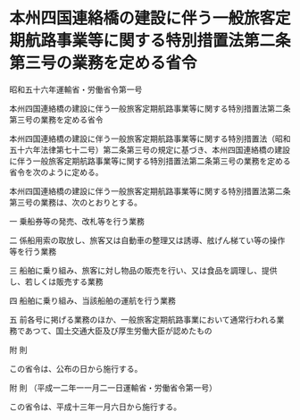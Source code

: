 # 本州四国連絡橋の建設に伴う一般旅客定期航路事業等に関する特別措置法第二条第三号の業務を定める省令

昭和五十六年運輸省・労働省令第一号

本州四国連絡橋の建設に伴う一般旅客定期航路事業等に関する特別措置法第二条第三号の業務を定める省令

本州四国連絡橋の建設に伴う一般旅客定期航路事業等に関する特別措置法（昭和五十六年法律第七十二号）第二条第三号の規定に基づき、本州四国連絡橋の建設に伴う一般旅客定期航路事業等に関する特別措置法第二条第三号の業務を定める省令を次のように定める。

本州四国連絡橋の建設に伴う一般旅客定期航路事業等に関する特別措置法第二条第三号の業務は、次のとおりとする。

一 乗船券等の発売、改札等を行う業務

二 係船用索の取放し、旅客又は自動車の整理又は誘導、舷げん梯てい等の操作等を行う業務

三 船舶に乗り組み、旅客に対し物品の販売を行い、又は食品を調理し、提供し、若しくは販売する業務

四 船舶に乗り組み、当該船舶の運航を行う業務

五 前各号に掲げる業務のほか、一般旅客定期航路事業において通常行われる業務であつて、国土交通大臣及び厚生労働大臣が認めたもの

附 則

この省令は、公布の日から施行する。

附 則 （平成一二年一一月二一日運輸省・労働省令第一号）

この省令は、平成十三年一月六日から施行する。
